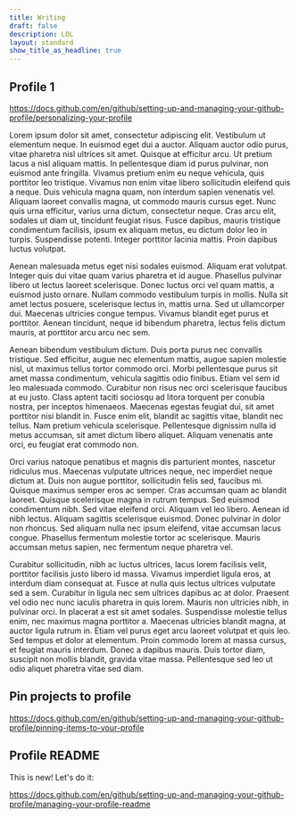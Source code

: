 ```yaml
---
title: Writing
draft: false
description: LOL
layout: standard
show_title_as_headline: true
---
```


## Profile 1

https://docs.github.com/en/github/setting-up-and-managing-your-github-profile/personalizing-your-profile

Lorem ipsum dolor sit amet, consectetur adipiscing elit. Vestibulum ut elementum neque. In euismod eget dui a auctor. Aliquam auctor odio purus, vitae pharetra nisl ultrices sit amet. Quisque at efficitur arcu. Ut pretium lacus a nisl aliquam mattis. In pellentesque diam id purus pulvinar, non euismod ante fringilla. Vivamus pretium enim eu neque vehicula, quis porttitor leo tristique. Vivamus non enim vitae libero sollicitudin eleifend quis a neque. Duis vehicula magna quam, non interdum sapien venenatis vel. Aliquam laoreet convallis magna, ut commodo mauris cursus eget. Nunc quis urna efficitur, varius urna dictum, consectetur neque. Cras arcu elit, sodales ut diam ut, tincidunt feugiat risus. Fusce dapibus, mauris tristique condimentum facilisis, ipsum ex aliquam metus, eu dictum dolor leo in turpis. Suspendisse potenti. Integer porttitor lacinia mattis. Proin dapibus luctus volutpat.

Aenean malesuada metus eget nisi sodales euismod. Aliquam erat volutpat. Integer quis dui vitae quam varius pharetra et id augue. Phasellus pulvinar libero ut lectus laoreet scelerisque. Donec luctus orci vel quam mattis, a euismod justo ornare. Nullam commodo vestibulum turpis in mollis. Nulla sit amet lectus posuere, scelerisque lectus in, mattis urna. Sed ut ullamcorper dui. Maecenas ultricies congue tempus. Vivamus blandit eget purus et porttitor. Aenean tincidunt, neque id bibendum pharetra, lectus felis dictum mauris, at porttitor arcu arcu nec sem.

Aenean bibendum vestibulum dictum. Duis porta purus nec convallis tristique. Sed efficitur, augue nec elementum mattis, augue sapien molestie nisl, ut maximus tellus tortor commodo orci. Morbi pellentesque purus sit amet massa condimentum, vehicula sagittis odio finibus. Etiam vel sem id leo malesuada commodo. Curabitur non risus nec orci scelerisque faucibus at eu justo. Class aptent taciti sociosqu ad litora torquent per conubia nostra, per inceptos himenaeos. Maecenas egestas feugiat dui, sit amet porttitor nisi blandit in. Fusce enim elit, blandit ac sagittis vitae, blandit nec tellus. Nam pretium vehicula scelerisque. Pellentesque dignissim nulla id metus accumsan, sit amet dictum libero aliquet. Aliquam venenatis ante orci, eu feugiat erat commodo non.

Orci varius natoque penatibus et magnis dis parturient montes, nascetur ridiculus mus. Maecenas vulputate ultrices neque, nec imperdiet neque dictum at. Duis non augue porttitor, sollicitudin felis sed, faucibus mi. Quisque maximus semper eros ac semper. Cras accumsan quam ac blandit laoreet. Quisque scelerisque magna in rutrum tempus. Sed euismod condimentum nibh. Sed vitae eleifend orci. Aliquam vel leo libero. Aenean id nibh lectus. Aliquam sagittis scelerisque euismod. Donec pulvinar in dolor non rhoncus. Sed aliquam nulla nec ipsum eleifend, vitae accumsan lacus congue. Phasellus fermentum molestie tortor ac scelerisque. Mauris accumsan metus sapien, nec fermentum neque pharetra vel.

Curabitur sollicitudin, nibh ac luctus ultrices, lacus lorem facilisis velit, porttitor facilisis justo libero id massa. Vivamus imperdiet ligula eros, at interdum diam consequat at. Fusce at nulla quis lectus ultrices vulputate sed a sem. Curabitur in ligula nec sem ultrices dapibus ac at dolor. Praesent vel odio nec nunc iaculis pharetra in quis lorem. Mauris non ultricies nibh, in pulvinar orci. In placerat a est sit amet sodales. Suspendisse molestie tellus enim, nec maximus magna porttitor a. Maecenas ultricies blandit magna, at auctor ligula rutrum in. Etiam vel purus eget arcu laoreet volutpat et quis leo. Sed tempus et dolor at elementum. Proin commodo lorem at massa cursus, et feugiat mauris interdum. Donec a dapibus mauris. Duis tortor diam, suscipit non mollis blandit, gravida vitae massa. Pellentesque sed leo ut odio aliquet pharetra vitae sed diam.

## Pin projects to profile

https://docs.github.com/en/github/setting-up-and-managing-your-github-profile/pinning-items-to-your-profile

## Profile README

This is new! Let's do it:

https://docs.github.com/en/github/setting-up-and-managing-your-github-profile/managing-your-profile-readme
